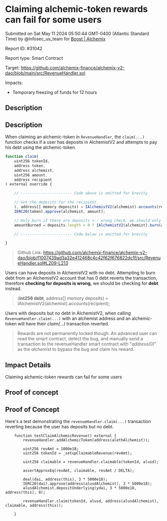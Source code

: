 
# Claiming alchemic-token rewards can fail for some users

Submitted on Sat May 11 2024 05:50:44 GMT-0400 (Atlantic Standard Time) by @infosec_us_team for [Boost | Alchemix](https://immunefi.com/bounty/alchemix-boost/)

Report ID: #31042

Report type: Smart Contract

Target: https://github.com/alchemix-finance/alchemix-v2-dao/blob/main/src/RevenueHandler.sol

Impacts:
- Temporary freezing of funds for 12 hours

## Description
## Description

When claiming an alchemic-token in `RevenueHandler`, the `claim(...)` function checks if a user has deposits in AlchemistV2 and attempts to pay his debt using the alchemic-token.

```javascript
function claim(
    uint256 tokenId,
    address token,
    address alchemist,
    uint256 amount,
    address recipient
) external override {

    // ----------------------- Code above is omitted for brevity

    // Get the deposits for the recipient
    (, address[] memory deposits) = IAlchemistV2(alchemist).accounts(recipient);
    IERC20(token).approve(alchemist, amount);

    // Only burn if there are deposits <-- wrong check, we should only burn if there is "debt"
    amountBurned = deposits.length > 0 ? IAlchemistV2(alchemist).burn(amount, recipient) : 0;

    // ----------------------- Code below is omitted for brevity

}
```
> Github Link: https://github.com/alchemix-finance/alchemix-v2-dao/blob/f1007439ad3a32e412468c4c42f62f676822dc1f/src/RevenueHandler.sol#L209-L213

Users can have deposits in AlchemistV2 with no debt. Attempting to burn debt from an AlchemistV2 account that has 0 debt reverts the transaction, therefore **checking for deposits is wrong**, we should be checking for **debt** instead.
> (**int256 debt**, address[] memory deposits) = IAlchemistV2(alchemist).accounts(recipient);

Users with deposits but no debt in AlchemistV2, when calling `RevenueHandler.claim(...)` with an alchemist address and an alchemic-token will have their *claim(...)* transaction reverted.

> Rewards are not permanently locked though. An advanced user can read the smart contract, detect the bug, and manually send a transaction to the revenueHandler smart contract with "*address(0)*" as the *alchemist* to bypass the bug and claim his reward.

## Impact Details
Claiming alchemic-token rewards can fail for some users
        
## Proof of concept
## Proof of Concept
Here's a test demonstrating the `revenueHandler.claim(...)` transaction reverting because the user has deposits but no debt.
```
    function testClaimAlchemicRevenue() external {
        revenueHandler.addAlchemicToken(address(alethAlchemist));

        uint256 revAmt = 1000e18;
        uint256 tokenId = _setupClaimableRevenue(revAmt);

        uint256 claimable = revenueHandler.claimable(tokenId, alusd);

        assertApproxEq(revAmt, claimable, revAmt / DELTA);

        deal(dai, address(this), 3 * 5000e18);
        IERC20(dai).approve(address(alusdAlchemist), 3 * 5000e18);
        alusdAlchemist.depositUnderlying(ydai, 3 * 5000e18, address(this), 0);

        revenueHandler.claim(tokenId, alusd, address(alusdAlchemist), claimable, address(this));

    }
```
